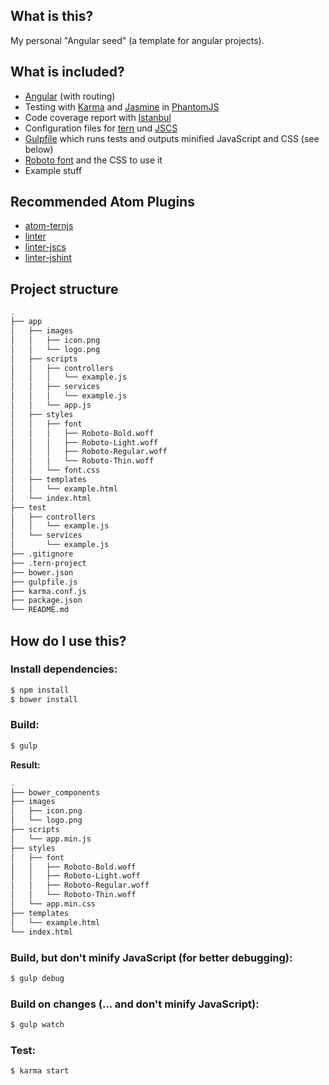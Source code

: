 ## What is this?

My personal "Angular seed" (a template for angular projects).

## What is included?

* [Angular](https://angularjs.org/) (with routing)
* Testing with [Karma](http://karma-runner.github.io/) and [Jasmine](http://jasmine.github.io/) in [PhantomJS](http://phantomjs.org/)
* Code coverage report with [Istanbul](https://gotwarlost.github.io/istanbul/)
* Configuration files for [tern](http://ternjs.net/) und [JSCS](http://jscs.info/)
* [Gulpfile](http://gulpjs.com/) which runs tests and outputs minified JavaScript and CSS (see below)
* [Roboto font](https://www.google.com/fonts/specimen/Roboto) and the CSS to use it
* Example stuff

## Recommended Atom Plugins

* [atom-ternjs](https://atom.io/packages/atom-ternjs)
* [linter](https://atom.io/packages/linter)
* [linter-jscs](https://atom.io/packages/linter-jscs)
* [linter-jshint](https://atom.io/packages/linter-jshint)

## Project structure

```sh
.
├── app
│   ├── images
│   │   ├── icon.png
│   │   └── logo.png
│   ├── scripts
│   │   ├── controllers
│   │   │   └── example.js
│   │   ├── services
│   │   │   └── example.js
│   │   └── app.js
│   ├── styles
│   │   ├── font
│   │   │   ├── Roboto-Bold.woff
│   │   │   ├── Roboto-Light.woff
│   │   │   ├── Roboto-Regular.woff
│   │   │   └── Roboto-Thin.woff
│   │   └── font.css
│   ├── templates
│   │   └── example.html
│   └── index.html
├── test
│   ├── controllers
│   │   └── example.js
│   └── services
│       └── example.js
├── .gitignore
├── .tern-project
├── bower.json
├── gulpfile.js
├── karma.conf.js
├── package.json
└── README.md
```

## How do I use this?

### Install dependencies:
```sh
$ npm install
$ bower install
```

### Build:
```sh
$ gulp
```

**Result:**

```sh
.
├── bower_components
├── images
│   ├── icon.png
│   └── logo.png
├── scripts
│   └── app.min.js
├── styles
│   ├── font
│   │   ├── Roboto-Bold.woff
│   │   ├── Roboto-Light.woff
│   │   ├── Roboto-Regular.woff
│   │   └── Roboto-Thin.woff
│   └── app.min.css
├── templates
│   └── example.html
└── index.html
```

### Build, but don't minify JavaScript (for better debugging):
```sh
$ gulp debug
```

### Build on changes (... and don't minify JavaScript):
```sh
$ gulp watch
```

### Test:
```sh
$ karma start
```
